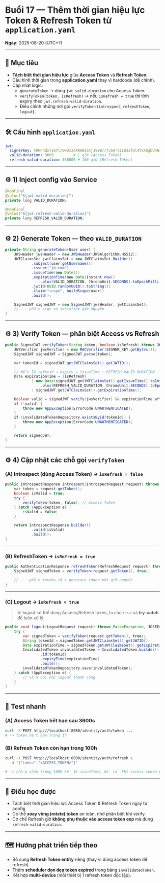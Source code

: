 # Buổi 17 — Thêm thời gian hiệu lực Token & Refresh Token từ `application.yaml`

**Ngày:** 2025-08-20 (UTC+7)

---

## 🎯 Mục tiêu
- **Tách biệt thời gian hiệu lực** giữa **Access Token** và **Refresh Token**.  
- Cấu hình thời gian trong **application.yaml** thay vì hardcode (dễ chỉnh).  
- Cập nhật logic:
  - `generateToken` → dùng `jwt.valid-duration` cho Access Token.  
  - `verifyToken(token, isRefresh)` → nếu `isRefresh = true` thì tính expiry theo `jwt.refresh-valid-duration`.  
  - Điều chỉnh những nơi gọi `verifyToken` (`introspect`, `refreshToken`, `logout`).  

---

## 🛠 Cấu hình `application.yaml`
```yaml
jwt:
  signerKey: XRHPndz7zeYl/OwDx3dXRmWJ6Xj199B//7vb9TtiIDJ2fGl4tkXbgbUnNrtZp2XG
  valid-duration: 3600         # 1 giờ (Access Token)
  refresh-valid-duration: 360000 # 100 giờ (Refresh Token)
```

---

## ⚙️ 1) Inject config vào Service
```java
@NonFinal
@Value("${jwt.valid-duration}")
private long VALID_DURATION;

@NonFinal
@Value("${jwt.refresh-valid-duration}")
private long REFRESH_VALID_DURATION;
```

---

## ⚙️ 2) Generate Token — theo `VALID_DURATION`
```java
private String generateToken(User user) {
    JWSHeader jwsHeader = new JWSHeader(JWSAlgorithm.HS512);
    JWTClaimsSet jwtClaimsSet = new JWTClaimsSet.Builder()
            .subject(user.getUsername())
            .issuer("jb.com")
            .issueTime(new Date())
            .expirationTime(new Date(Instant.now()
                .plus(VALID_DURATION, ChronoUnit.SECONDS).toEpochMilli()))
            .jwtID(UUID.randomUUID().toString())
            .claim("scope", buildScope(user))
            .build();

    SignedJWT signedJWT = new SignedJWT(jwsHeader, jwtClaimsSet);
    // ... phần sign và serialize giữ nguyên
}
```

---

## ⚙️ 3) Verify Token — phân biệt Access vs Refresh
```java
public SignedJWT verifyToken(String token, boolean isRefresh) throws JOSEException, ParseException {
    JWSVerifier jwsVerifier = new MACVerifier(SIGNER_KEY.getBytes());
    SignedJWT signedJWT = SignedJWT.parse(token);

    var tokenId = signedJWT.getJWTClaimsSet().getJWTID();

    // Nếu là refresh → expiry = issueTime + REFRESH_VALID_DURATION
    Date expirationTime = (isRefresh)
            ? new Date(signedJWT.getJWTClaimsSet().getIssueTime().toInstant()
                .plus(REFRESH_VALID_DURATION, ChronoUnit.SECONDS).toEpochMilli())
            : signedJWT.getJWTClaimsSet().getExpirationTime();

    boolean valid = signedJWT.verify(jwsVerifier) && expirationTime.after(new Date());
    if (!valid) {
        throw new AppException(ErrorCode.UNAUTHENTICATED);
    }
    if (invalidatedTokenRepository.existsById(tokenId)) {
        throw new AppException(ErrorCode.UNAUTHENTICATED);
    }

    return signedJWT;
}
```

---

## ⚙️ 4) Cập nhật các chỗ gọi `verifyToken`

### (A) **Introspect** (dùng Access Token) → `isRefresh = false`
```java
public IntrospectResponse introspect(IntrospectRequest request) throws JOSEException, ParseException {
    var token = request.getToken();
    boolean isValid = true;
    try {
        verifyToken(token, false); // Access Token
    } catch (AppException e) {
        isValid = false;
    }

    return IntrospectResponse.builder()
            .valid(isValid)
            .build();
}
```

---

### (B) **RefreshToken** → `isRefresh = true`
```java
public AuthenticationResponse refreshToken(RefreshRequest request) throws ParseException, JOSEException {
    SignedJWT signedToken = verifyToken(request.getToken(), true);

    // ... phần revoke cũ + generate token mới giữ nguyên
}
```

---

### (C) **Logout** → `isRefresh = true`  
> Vì logout có thể dùng Access/Refresh token, ta cho `true` và **try-catch** để luôn xử lý.
```java
public void logout(LogoutRequest request) throws ParseException, JOSEException {
    try {
        var signedToken = verifyToken(request.getToken(), true);
        String tokenId = signedToken.getJWTClaimsSet().getJWTID();
        Date expirationTime = signedToken.getJWTClaimsSet().getExpirationTime();
        InvalidatedToken invalidatedToken = InvalidatedToken.builder()
                .id(tokenId)
                .expiryTime(expirationTime)
                .build();
        invalidatedTokenRepository.save(invalidatedToken);
    } catch (AppException e) {
        // vẫn coi như logout thành công
    }
}
```

---

## 🧪 Test nhanh

### (A) Access Token hết hạn sau 3600s
```bash
curl -X POST http://localhost:8080/identity/auth/token ...
# -> token hết hạn trong 1h
```

### (B) Refresh Token còn hạn trong 100h
```bash
curl -X POST http://localhost:8080/identity/auth/refresh \
  -d '{"token":"<ACCESS_TOKEN>"}'

# -> chấp nhận trong 100h kể từ issueTime, kể cả khi access token exp = 1h
```

---

## 📌 Điều học được
- Tách biệt thời gian hiệu lực Access Token & Refresh Token ngay từ config.  
- Có thể **xoay vòng (rotate) token** an toàn, nhờ phân biệt khi verify.  
- Cơ chế Refresh giờ **không phụ thuộc vào access token exp** mà dùng `refresh-valid-duration`.

---

## 🗺️ Hướng phát triển tiếp theo
- Bổ sung **Refresh Token entity** riêng (thay vì dùng access token để refresh).  
- Thêm **scheduler dọn dẹp token expired** trong bảng `InvalidatedToken`.  
- Kết hợp **multi-device** (mỗi thiết bị 1 refresh token độc lập).

